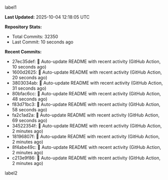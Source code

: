 
label1 
<!-- ACTIVITY_START -->
**Last Updated:** 2025-10-04 12:18:05 UTC

**Repository Stats:**
- Total Commits: 32350
- Last Commit: 10 seconds ago

**Recent Commits:**
- 27ec35def: 🤖 Auto-update README with recent activity (GitHub Action, 10 seconds ago)
- 1600d2625: 🤖 Auto-update README with recent activity (GitHub Action, 20 seconds ago)
- 3803034ab: 🤖 Auto-update README with recent activity (GitHub Action, 31 seconds ago)
- 80bfac6cc: 🤖 Auto-update README with recent activity (GitHub Action, 48 seconds ago)
- f83d71bc3: 🤖 Auto-update README with recent activity (GitHub Action, 58 seconds ago)
- fa2c1ad2a: 🤖 Auto-update README with recent activity (GitHub Action, 69 seconds ago)
- 34522354f: 🤖 Auto-update README with recent activity (GitHub Action, 2 minutes ago)
- 18196807f: 🤖 Auto-update README with recent activity (GitHub Action, 2 minutes ago)
- 8f4abe49c: 🤖 Auto-update README with recent activity (GitHub Action, 2 minutes ago)
- c213e9f86: 🤖 Auto-update README with recent activity (GitHub Action, 2 minutes ago)
<!-- ACTIVITY_END -->

label2
